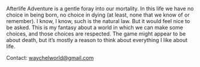 Afterlife Adventure is a gentle foray into our mortality.
In this life we have no choice in being born, no choice in dying (at least, none that we know of or remember). I know, I know, such is the natural law. But it would feel nice to be asked. 
This is my fantasy about a world in which we can make some choices, and those choices are respected. The game might appear to be about death, but it’s mostly a reason to think about everything I like about life. 

Contact: waychelworld@gmail.com

